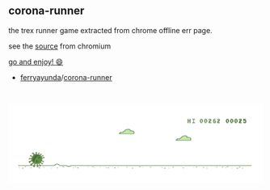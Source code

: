 ## corona-runner

the trex runner game extracted from chrome offline err page.

see the [source](https://cs.chromium.org/chromium/src/components/neterror/resources/offline.js?q=t-rex+package:%5Echromium$&dr=C&l=7) from chromium


[go and enjoy! :smile: ](https://ferryayunda.github.io/corona-game/)


- [ferryayunda](https://github.com/ferryayunda)/[corona-runner](https://ferryayunda.github.io/corona-game/)
<br>

![](assets/corona-runner.gif)
